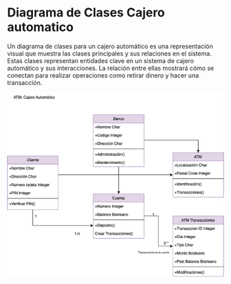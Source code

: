 # Diagrama de Clases Cajero automatico

Un diagrama de clases para un cajero automático es una representación visual que muestra las clases principales y sus relaciones en el sistema. Estas clases representan entidades clave en un sistema de cajero automático y sus interacciones. La relación entre ellas mostrará cómo se conectan para realizar operaciones como retirar dinero y hacer una transacción.

![DiagramaClases](https://github.com/nicholelouis/ETS/blob/main/Tema2/DiagramaClases/img/cajero_automatico.png?raw=true)